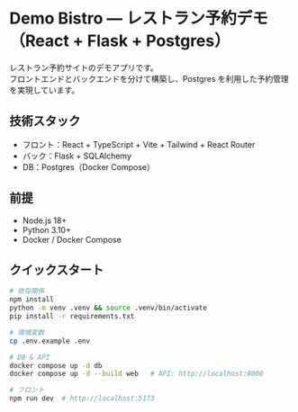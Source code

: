# Demo Bistro — レストラン予約デモ（React + Flask + Postgres）

レストラン予約サイトのデモアプリです。  
フロントエンドとバックエンドを分けて構築し、Postgres を利用した予約管理を実現しています。

## 技術スタック
- フロント：React + TypeScript + Vite + Tailwind + React Router
- バック：Flask + SQLAlchemy
- DB：Postgres（Docker Compose）

## 前提
- Node.js 18+
- Python 3.10+
- Docker / Docker Compose

## クイックスタート
```bash
# 依存関係
npm install
python -m venv .venv && source .venv/bin/activate
pip install -r requirements.txt

# 環境変数
cp .env.example .env

# DB & API
docker compose up -d db
docker compose up -d --build web   # API: http://localhost:8000

# フロント
npm run dev  # http://localhost:5173


